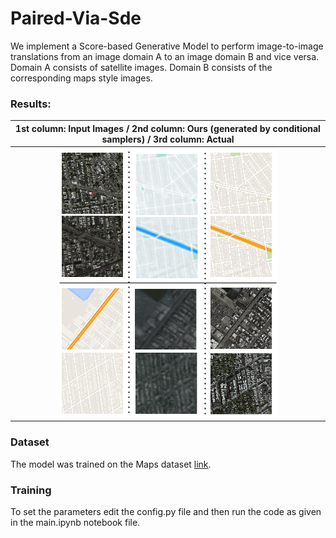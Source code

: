 # Paired-Via-Sde

We implement a Score-based Generative Model to perform image-to-image translations from an image domain A to an image domain B and vice versa. 
Domain A consists of satellite images. Domain B consists of the corresponding maps style images. 

### Results:
|1st column: Input Images / 2nd column: Ours (generated by conditional samplers) / 3rd column: Actual |
|:---:|
|![](assets/results.png)|



### Dataset
The model was trained on the Maps dataset [link](http://efrosgans.eecs.berkeley.edu/pix2pix/datasets/).

### Training
To set the parameters edit the config.py file and then run the code as given in the main.ipynb notebook file.





